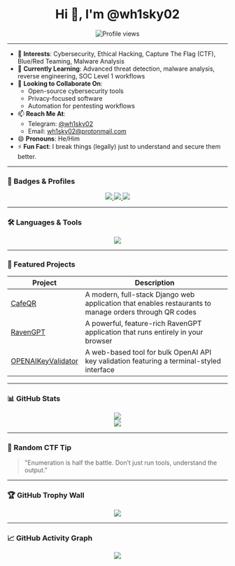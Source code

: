 <h1 align="center">Hi 👋, I'm @wh1sky02</h1>

<p align="center">
  <img src="https://komarev.com/ghpvc/?username=wh1sky02&label=Profile%20views&color=0e75b6&style=flat" alt="Profile views" />
</p>

---

- 👀 **Interests**: Cybersecurity, Ethical Hacking, Capture The Flag (CTF), Blue/Red Teaming, Malware Analysis  
- 🌱 **Currently Learning**: Advanced threat detection, malware analysis, reverse engineering, SOC Level 1 workflows  
- 💞️ **Looking to Collaborate On**:  
  - Open-source cybersecurity tools  
  - Privacy-focused software  
  - Automation for pentesting workflows  
- 📫 **Reach Me At**:  
  - Telegram: [@wh1sky02](https://t.me/wh1sky02)  
  - Email: wh1sky02@protonmail.com  
- 😄 **Pronouns**: He/Him  
- ⚡ **Fun Fact**: I break things (legally) just to understand and secure them better.

---

### 🔗 Badges & Profiles

<p align="center">
  <a href="https://tryhackme.com/p/wh1sky02" target="_blank">
    <img src="https://img.shields.io/badge/TryHackMe-%2312100E.svg?style=for-the-badge&logo=tryhackme&logoColor=red" />
  </a>
  <a href="https://app.hackthebox.com/profile/wh1sky02" target="_blank">
    <img src="https://img.shields.io/badge/Hack%20The%20Box-%23013120.svg?style=for-the-badge&logo=hackthebox&logoColor=green" />
  </a>
  <a href="https://github.com/wh1sky02" target="_blank">
    <img src="https://img.shields.io/github/followers/wh1sky02?label=Follow&style=for-the-badge" />
  </a>
</p>

---

### 🛠️ Languages & Tools

<p align="center">
  <img src="https://skillicons.dev/icons?i=python,php,bash,react,linux,git,vscode,docker,js" />
</p>

---

### 📌 Featured Projects

| Project | Description |
|--------|-------------|
| [CafeQR](https://github.com/wh1sky02/cafe_qr) | A modern, full-stack Django web application that enables restaurants to manage orders through QR codes|
| [RavenGPT](https://github.com/wh1sky02/RavenGPT) | A powerful, feature-rich RavenGPT application that runs entirely in your browser |
| [OPENAIKeyValidator](https://github.com/wh1sky02/openai-api-key-validator) | A web-based tool for bulk OpenAI API key validation featuring a terminal-styled interface |

---

### 📊 GitHub Stats

<p align="center">
  <img src="https://github-readme-stats.vercel.app/api?username=wh1sky02&show_icons=true&theme=tokyonight" />
  <br />
  <img src="https://github-readme-streak-stats.herokuapp.com?user=wh1sky02&theme=tokyonight&hide_border=false" />
</p>

---

### 🧠 Random CTF Tip
> "Enumeration is half the battle. Don’t just run tools, understand the output."

---

### 🏆 GitHub Trophy Wall

<p align="center">
  <img src="https://github-profile-trophy.vercel.app/?username=wh1sky02&theme=onedark&no-frame=true&column=7" />
</p>

---

### 📈 GitHub Activity Graph

<p align="center">
  <img src="https://github-readme-activity-graph.vercel.app/graph?username=wh1sky02&theme=react-dark" />
</p>

<!---
wh1sky02/wh1sky02 is a ✨ special ✨ repository because its `README.md` (this file) appears on your GitHub profile.
--->
